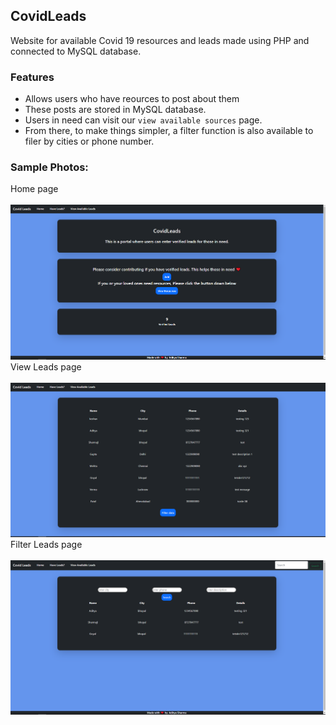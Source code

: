 ## CovidLeads
Website for available Covid 19 resources and leads made using PHP and connected to MySQL database.

### Features
- Allows users who have reources to post about them
- These posts are stored in MySQL database.
- Users in need can visit our `view available sources` page.
- From there, to make things simpler, a filter function is also available to filer by cities or phone number.

### Sample Photos:
<figcaption>Home page</figcaption><br>
<img src = "./img/demo/1.PNG">

<figcaption>View Leads page</figcaption><br>
<img src = "./img/demo/2.PNG">

<figcaption>Filter Leads page</figcaption><br>
<img src = "./img/demo/3.PNG">
